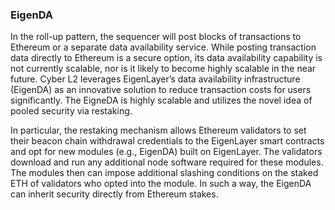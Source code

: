 ### **EigenDA**

In the roll-up pattern, the sequencer will post blocks of transactions to Ethereum or a separate data availability service. While posting transaction data directly to Ethereum is a secure option, its data availability capability is not currently scalable, nor is it likely to become highly scalable in the near future. Cyber L2 leverages EigenLayer’s data availability infrastructure (EigenDA) as an innovative solution to reduce transaction costs for users significantly. The EigneDA is highly scalable and utilizes the novel idea of pooled security via restaking. 

In particular, the restaking mechanism allows Ethereum validators to set their beacon chain withdrawal credentials to the EigenLayer smart contracts and opt for new modules (e.g., EigenDA) built on EigenLayer. The validators download and run any additional node software required for these modules. The modules then can impose additional slashing conditions on the staked ETH of validators who opted into the module. In such a way, the EigenDA can inherit security directly from Ethereum stakes.